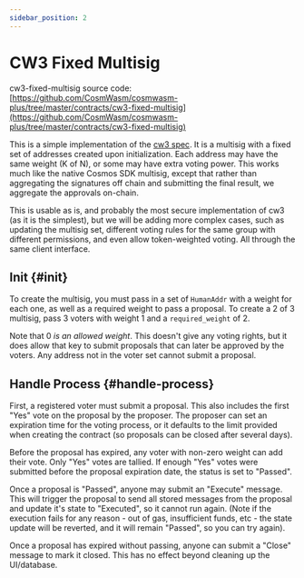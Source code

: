 ```yaml
---
sidebar_position: 2
---
```


# CW3 Fixed Multisig

cw3-fixed-multisig source
code: [https://github.com/CosmWasm/cosmwasm-plus/tree/master/contracts/cw3-fixed-multisig](https://github.com/CosmWasm/cosmwasm-plus/tree/master/contracts/cw3-fixed-multisig)

This is a simple implementation of the [cw3 spec](spec.md). It is a multisig with a fixed set of addresses created upon
initialization. Each address may have the same weight (K of N), or some may have extra voting power. This works much
like the native Cosmos SDK multisig, except that rather than aggregating the signatures off chain and submitting the
final result, we aggregate the approvals on-chain.

This is usable as is, and probably the most secure implementation of cw3
(as it is the simplest), but we will be adding more complex cases, such as updating the multisig set, different voting
rules for the same group with different permissions, and even allow token-weighted voting. All through the same client
interface.

## Init {#init}

To create the multisig, you must pass in a set of `HumanAddr` with a weight for each one, as well as a required weight
to pass a proposal. To create a 2 of 3 multisig, pass 3 voters with weight 1 and a `required_weight` of 2.

Note that 0 *is an allowed weight*. This doesn't give any voting rights, but it does allow that key to submit proposals
that can later be approved by the voters. Any address not in the voter set cannot submit a proposal.

## Handle Process {#handle-process}

First, a registered voter must submit a proposal. This also includes the first "Yes" vote on the proposal by the
proposer. The proposer can set an expiration time for the voting process, or it defaults to the limit provided when
creating the contract (so proposals can be closed after several days).

Before the proposal has expired, any voter with non-zero weight can add their vote. Only "Yes" votes are tallied. If
enough "Yes" votes were submitted before the proposal expiration date, the status is set to "Passed".

Once a proposal is "Passed", anyone may submit an "Execute" message. This will trigger the proposal to send all stored
messages from the proposal and update it's state to "Executed", so it cannot run again. (Note if the execution fails for
any reason - out of gas, insufficient funds, etc - the state update will be reverted, and it will remain "Passed", so
you can try again).

Once a proposal has expired without passing, anyone can submit a "Close"
message to mark it closed. This has no effect beyond cleaning up the UI/database.
